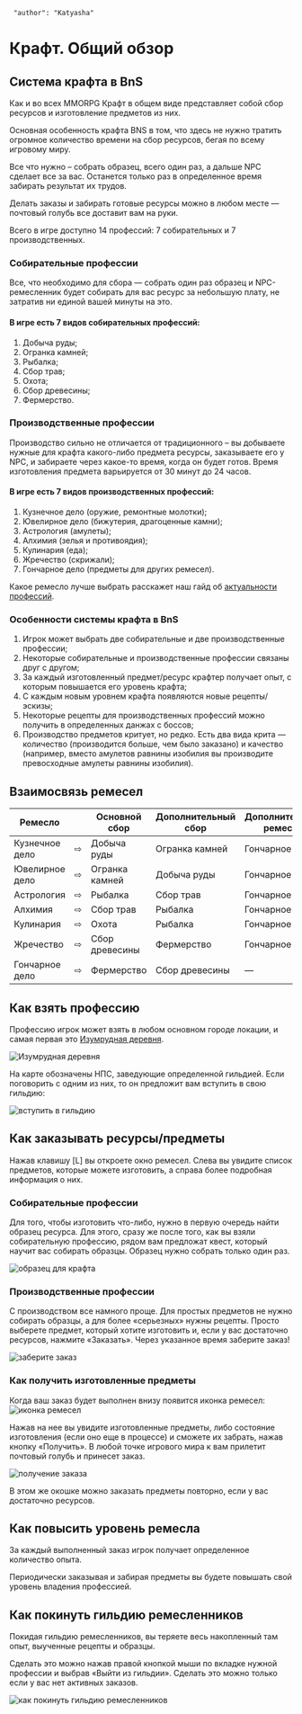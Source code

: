 ```config
 "author": "Katyasha"
```

# Крафт. Общий обзор

## Система крафта в BnS

Как и во всех MMORPG Крафт в общем виде представляет собой сбор ресурсов и изготовление предметов из них.

Основная особенность крафта BNS в том, что здесь не нужно тратить огромное количество времени на сбор ресурсов, бегая по всему игровому миру.

Все что нужно – собрать образец, всего один раз, а дальше NPC сделает все за вас. Останется только раз в определенное время забирать результат их трудов.

Делать заказы и забирать готовые ресурсы можно в любом месте — почтовый голубь все доставит вам на руки.

Всего в игре доступно 14 профессий: 7 собирательных и 7 производственных.

### Собирательные профессии

Все, что необходимо для сбора — собрать один раз образец и NPC-ремесленник будет собирать для вас ресурс за небольшую плату, не затратив ни единой вашей минуты на это.

#### В игре есть 7 видов собирательных профессий:
1. Добыча руды;
2. Огранка камней;
3. Рыбалка;
4. Сбор трав;
5. Охота;
6. Сбор древесины;
7. Фермерство.

### Производственные профессии

Производство сильно не отличается от традиционного – вы добываете нужные для крафта какого-либо предмета ресурсы, заказываете его у NPC, и забираете через какое-то время, когда он будет готов. Время изготовления предмета варьируется от 30 минут до 24 часов.

#### В игре есть 7 видов производственных профессий:
1. Кузнечное дело (оружие, ремонтные молотки);
2. Ювелирное дело (бижутерия, драгоценные камни);
3. Астрология (амулеты);
4. Алхимия (зелья и противоядия);
5. Кулинария (еда);
6. Жречество (скрижали);
7. Гончарное дело (предметы для других ремесел).

Какое ремесло лучше выбрать расскажет наш гайд об [актуальности профессий](/craft/actual).

### Особенности системы крафта в BnS

1. Игрок может выбрать две собирательные и две производственные профессии;
2. Некоторые собирательные и производственные профессии связаны друг с другом;
3. За каждый изготовленный предмет/ресурс крафтер получает опыт, с которым повышается его уровень крафта;
4. С каждым новым уровнем крафта появляются новые рецепты/эскизы;
6. Некоторые рецепты для производственных профессий можно получить в определенных данжах с боссов;
7. Производство предметов критует, но редко. Есть два вида крита — количество (производится больше, чем было заказано) и качество (например, вместо амулетов равнины изобилия вы производите превосходные амулеты равнины изобилия).


## Взаимосвязь ремесел
| Ремесло        |   | Основной сбор  | Дополнительный сбор | Дополнительное ремесло |
|----------------|---|----------------|---------------------|------------------------|
| Кузнечное дело | ⇨  | Добыча руды    | Огранка камней      | Гончарное дело         |
| Ювелирное дело | ⇨  | Огранка камней | Добыча руды         | Гончарное дело         |
| Астрология     | ⇨  | Рыбалка        | Сбор трав           | Гончарное дело         |
| Алхимия        | ⇨  | Сбор трав      | Рыбалка             | Гончарное дело         |
| Кулинария      | ⇨  | Охота          | Рыбалка             | Гончарное дело         |
| Жречество      | ⇨  | Сбор древесины | Фермерство          | Гончарное дело         |
| Гончарное дело | ⇨  | Фермерство     | Сбор древесины      | —                      |


## Как взять профессию
Профессию игрок может взять в любом основном городе локации, и самая первая это [Изумрудная деревня](/map#f4).

![Изумрудная деревня](http://i.imgur.com/fVB30VX.jpg)

На карте обозначены НПС, заведующие определенной гильдией. Если поговорить с одним из них, то он предложит вам вступить в свою гильдию:

![вступить в гильдию](http://i.imgur.com/ZzQV6D5.jpg)

## Как заказывать ресурсы/предметы

Нажав клавишу [L] вы откроете окно ремесел. Слева вы увидите список предметов, которые можете изготовить, а справа более подробная информация о них.

### Собирательные профессии

Для того, чтобы изготовить что-либо, нужно в первую очередь найти образец ресурса. Для этого, сразу же после того, как вы взяли собирательную профессию, рядом вам предложат квест, который научит вас собирать образцы. Образец нужно собрать только один раз.

![образец для крафта](http://i.imgur.com/rWty1mM.jpg)

### Производственные профессии

С производством все намного проще. Для простых предметов не нужно собирать образцы, а для более «серьезных» нужны рецепты. Просто выберете предмет, который хотите изготовить и, если у вас достаточно ресурсов, нажмите «Заказать». Через указанное время заберите заказ!

![заберите заказ](http://i.imgur.com/DuST06o.jpg)

### Как получить изготовленные предметы

Когда ваш заказ будет выполнен внизу появится иконка ремесел:
![иконка ремесел](http://i.imgur.com/pKDklLy.jpg)

Нажав на нее вы увидите изготовленные предметы, либо состояние изготовления (если оно еще в процессе) и сможете их забрать, нажав кнопку «Получить». В любой точке игрового мира к вам прилетит почтовый голубь и принесет заказ.

![получение заказа](http://i.imgur.com/QrtydbO.jpg)

В этом же окошке можно заказать предметы повторно, если у вас достаточно ресурсов.

## Как повысить уровень ремесла
За каждый выполненный заказ игрок получает определенное количество опыта.

Периодически заказывая и забирая предметы вы будете повышать свой уровень владения профессией.

## Как покинуть гильдию ремесленников
Покидая гильдию ремесленников, вы теряете весь накопленный там опыт, выученные рецепты и образцы.

Сделать это можно нажав правой кнопкой мыши по вкладке нужной профессии и выбрав «Выйти из гильдии». Сделать это можно только если у вас нет активных заказов.

![как покинуть гильдию ремесленников](http://i.imgur.com/fC62jPM.jpg)
